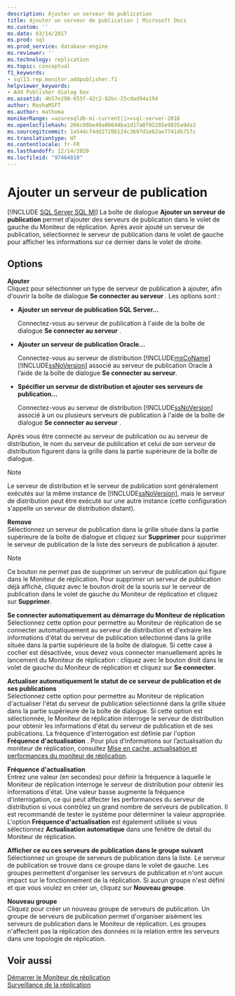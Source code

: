 ```yaml
---
description: Ajouter un serveur de publication
title: Ajouter un serveur de publication | Microsoft Docs
ms.custom: ''
ms.date: 03/14/2017
ms.prod: sql
ms.prod_service: database-engine
ms.reviewer: ''
ms.technology: replication
ms.topic: conceptual
f1_keywords:
- sql13.rep.monitor.addpublisher.f1
helpviewer_keywords:
- Add Publisher dialog box
ms.assetid: 4b57e298-655f-42c2-82bc-25cdad94a194
author: MashaMSFT
ms.author: mathoma
monikerRange: =azuresqldb-mi-current||>=sql-server-2016
ms.openlocfilehash: 266c08be49a80644ba1d17a0f02285e9835a9da3
ms.sourcegitcommit: 1a544cf4dd2720b124c3697d1e62ae7741db757c
ms.translationtype: HT
ms.contentlocale: fr-FR
ms.lasthandoff: 12/14/2020
ms.locfileid: "97464810"
---
```

# <a name="add-publisher"></a>Ajouter un serveur de publication
[!INCLUDE [SQL Server SQL MI](../../includes/applies-to-version/sql-asdbmi.md)]
   La boîte de dialogue **Ajouter un serveur de publication** permet d’ajouter des serveurs de publication dans le volet de gauche du Moniteur de réplication. Après avoir ajouté un serveur de publication, sélectionnez le serveur de publication dans le volet de gauche pour afficher les informations sur ce dernier dans le volet de droite.  
  
## <a name="options"></a>Options  
 **Ajouter**  
 Cliquez pour sélectionner un type de serveur de publication à ajouter, afin d'ouvrir la boîte de dialogue **Se connecter au serveur** . Les options sont :  
  
-   **Ajouter un serveur de publication SQL Server...**  
  
     Connectez-vous au serveur de publication à l'aide de la boîte de dialogue **Se connecter au serveur** .  
  
-   **Ajouter un serveur de publication Oracle...**  
  
     Connectez-vous au serveur de distribution [!INCLUDE[msCoName](../../includes/msconame-md.md)] [!INCLUDE[ssNoVersion](../../includes/ssnoversion-md.md)] associé au serveur de publication Oracle à l’aide de la boîte de dialogue **Se connecter au serveur**.  
  
-   **Spécifier un serveur de distribution et ajouter ses serveurs de publication…**  
  
     Connectez-vous au serveur de distribution [!INCLUDE[ssNoVersion](../../includes/ssnoversion-md.md)] associé à un ou plusieurs serveurs de publication à l'aide de la boîte de dialogue **Se connecter au serveur** .  
  
 Après vous être connecté au serveur de publication ou au serveur de distribution, le nom du serveur de publication et celui de son serveur de distribution figurent dans la grille dans la partie supérieure de la boîte de dialogue.  
  
> [!NOTE]  
>  Le serveur de distribution et le serveur de publication sont généralement exécutés sur la même instance de [!INCLUDE[ssNoVersion](../../includes/ssnoversion-md.md)], mais le serveur de distribution peut être exécuté sur une autre instance (cette configuration s'appelle un serveur de distribution distant).  
  
 **Remove**  
 Sélectionnez un serveur de publication dans la grille située dans la partie supérieure de la boîte de dialogue et cliquez sur **Supprimer** pour supprimer le serveur de publication de la liste des serveurs de publication à ajouter.  
  
> [!NOTE]  
>  Ce bouton ne permet pas de supprimer un serveur de publication qui figure dans le Moniteur de réplication. Pour supprimer un serveur de publication déjà affiché, cliquez avec le bouton droit de la souris sur le serveur de publication dans le volet de gauche du Moniteur de réplication et cliquez sur **Supprimer**.  
  
 **Se connecter automatiquement au démarrage du Moniteur de réplication**  
 Sélectionnez cette option pour permettre au Moniteur de réplication de se connecter automatiquement au serveur de distribution et d'extraire les informations d'état du serveur de publication sélectionné dans la grille située dans la partie supérieure de la boîte de dialogue. Si cette case à cocher est désactivée, vous devez vous connecter manuellement après le lancement du Moniteur de réplication : cliquez avec le bouton droit dans le volet de gauche du Moniteur de réplication et cliquez sur **Se connecter**.  
  
 **Actualiser automatiquement le statut de ce serveur de publication et de ses publications**  
 Sélectionnez cette option pour permettre au Moniteur de réplication d'actualiser l'état du serveur de publication sélectionné dans la grille située dans la partie supérieure de la boîte de dialogue. Si cette option est sélectionnée, le Moniteur de réplication interroge le serveur de distribution pour obtenir les informations d'état du serveur de publication et de ses publications. La fréquence d'interrogation est définie par l'option **Fréquence d'actualisation** . Pour plus d’informations sur l’actualisation du moniteur de réplication, consultez [Mise en cache, actualisation et performances du moniteur de réplication](../../relational-databases/replication/monitor/caching-refresh-and-replication-monitor-performance.md).  
  
 **Fréquence d'actualisation**  
 Entrez une valeur (en secondes) pour définir la fréquence à laquelle le Moniteur de réplication interroge le serveur de distribution pour obtenir les informations d'état. Une valeur basse augmente la fréquence d'interrogation, ce qui peut affecter les performances du serveur de distribution si vous contrôlez un grand nombre de serveurs de publication. Il est recommandé de tester le système pour déterminer la valeur appropriée. L'option **Fréquence d'actualisation** est également utilisée si vous sélectionnez **Actualisation automatique** dans une fenêtre de détail du Moniteur de réplication.  
  
 **Afficher ce ou ces serveurs de publication dans le groupe suivant**  
 Sélectionnez un groupe de serveurs de publication dans la liste. Le serveur de publication se trouve dans ce groupe dans le volet de gauche. Les groupes permettent d'organiser les serveurs de publication et n'ont aucun impact sur le fonctionnement de la réplication. Si aucun groupe n'est défini et que vous voulez en créer un, cliquez sur **Nouveau groupe**.  
  
 **Nouveau groupe**  
 Cliquez pour créer un nouveau groupe de serveurs de publication. Un groupe de serveurs de publication permet d'organiser aisément les serveurs de publication dans le Moniteur de réplication. Les groupes n'affectent pas la réplication des données ni la relation entre les serveurs dans une topologie de réplication.  
  
## <a name="see-also"></a>Voir aussi  
 [Démarrer le Moniteur de réplication](../../relational-databases/replication/monitor/start-the-replication-monitor.md)   
 [Surveillance de la réplication](../../relational-databases/replication/monitor/monitoring-replication.md)  
  
  
